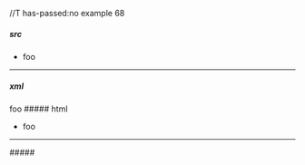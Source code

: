 //T has-passed:no
example 68
##### src
- foo
-----
##### xml
<?xml version="1.0" encoding="UTF-8"?>
<!DOCTYPE document SYSTEM "CommonMark.dtd">
<document xmlns="http://commonmark.org/xml/1.0">
  <list type="bullet" tight="true">
    <item>
      <paragraph>
        <text>foo</text>
      </paragraph>
    </item>
  </list>
  <thematic_break />
</document>
##### html
<ul>
<li>foo</li>
</ul>
<hr />
#####
